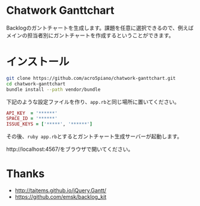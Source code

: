 # Chatwork Ganttchart

Backlogのガントチャートを生成します。課題を任意に選択できるので、例えばメインの担当者別にガントチャートを作成するということができます。

# インストール

```sh
git clone https://github.com/acro5piano/chatwork-ganttchart.git
cd chatwork-ganttchart
bundle install --path vendor/bundle
```

下記のような設定ファイルを作り、`app.rb`と同じ場所に置いてください。

```rb
API_KEY  = '******'
SPACE_ID = '******'
ISSUE_KEYS = ['*****', '******']
```

その後、`ruby app.rb`とするとガントチャート生成サーバーが起動します。

http://localhost:4567/をブラウザで開いてください。

# Thanks

- http://taitems.github.io/jQuery.Gantt/
- https://github.com/emsk/backlog_kit
